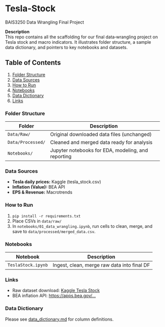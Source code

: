 # Tesla-Stock
BAIS3250 Data Wrangling Final Project

**Description**  
This repo contains all the scaffolding for our final data‐wrangling project on Tesla stock and macro indicators. It illustrates folder structure, a sample data dictionary, and pointers to key notebooks and datasets.

## Table of Contents  
1. [Folder Structure](#folder-structure)  
2. [Data Sources](#data-sources)  
3. [How to Run](#how-to-run)  
4. [Notebooks](#notebooks)  
5. [Data Dictionary](#data-dictionary)  
6. [Links](#links)

### Folder Structure  
| Folder              | Description                                                        |
|---------------------|--------------------------------------------------------------------|
| `Data/Raw/`         | Original downloaded data files (unchanged)                         |
| `Data/Processed/`   | Cleaned and merged data ready for analysis                         |
| `Notebooks/`        | Jupyter notebooks for EDA, modeling, and reporting                 |


### Data Sources  
- **Tesla daily prices:** Kaggle (tesla_stock.csv)  
- **Inflation (Value):** BEA API  
- **EPS & Revenue:** Macrotrends  

### How to Run  
1. `pip install -r requirements.txt`  
2. Place CSVs in `data/raw/`  
3. In `notebooks/01_data_wrangling.ipynb`, run cells to clean, merge, and save to `data/processed/merged_data.csv`.

### Notebooks  
| Notebook                       | Description                                   |
|--------------------------------|-----------------------------------------------|
| `TeslaStock.ipynb`             | Ingest, clean, merge raw data into final DF   |


### Links  
- Raw dataset download: [Kaggle Tesla Stock](https://www.kaggle.com/…/tesla-stock-data)  
- BEA inflation API: https://apps.bea.gov/…  

### Data Dictionary  
Please see [data_dictionary.md](data_dictionary.md) for column definitions.
